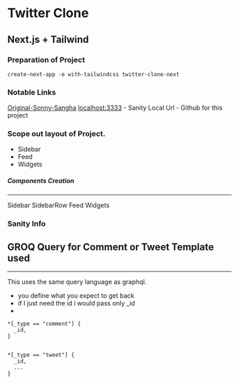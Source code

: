 # Twitter Clone

## Next.js + Tailwind

### Preparation of Project

`create-next-app -e with-tailwindcss twitter-clone-next`

### Notable Links

[Original-Sonny-Sangha](https://www.youtube.com/watch?v=rCselwxbUgA)
[localhost:3333](http://localhost:3333) - Sanity Local Url - Github for this project

### Scope out layout of Project.

- Sidebar
- Feed
- Widgets

##### Components Creation

---

Sidebar
SidebarRow
Feed
Widgets

### Sanity Info

## GROQ Query for Comment or Tweet Template used

---

This uses the same query language as graphql.

- you define what you expect to get back
- if I just need the id i would pass only \_id
-

```
*[_type == "comment"] {
  _id,
}


*[_type == "tweet"] {
  _id,
  ...
}
```
